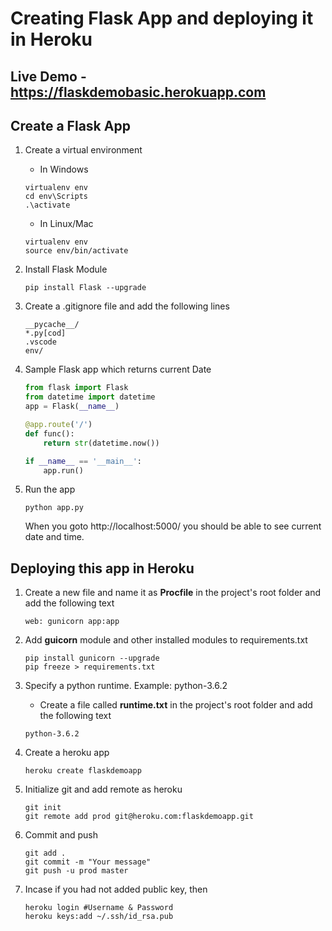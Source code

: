 # Creating Flask App and deploying it in Heroku
## Live Demo - https://flaskdemobasic.herokuapp.com

## Create a Flask App
1. Create a virtual environment
    - In Windows
    ```shell
    virtualenv env
    cd env\Scripts
    .\activate
    ```

    - In Linux/Mac
    ```shell
    virtualenv env
    source env/bin/activate
    ```
2. Install Flask Module
    ```shell
    pip install Flask --upgrade
    ```

3. Create a .gitignore file and add the following lines
    ```
    __pycache__/
    *.py[cod]
    .vscode
    env/
    ```

3. Sample Flask app which returns current Date
    ```python
    from flask import Flask
    from datetime import datetime
    app = Flask(__name__)

    @app.route('/')
    def func():
        return str(datetime.now())

    if __name__ == '__main__':
        app.run()
    ```
4. Run the app
    ```shell
    python app.py
    ```
    When you goto http://localhost:5000/ you should be able to see current date and time.

## Deploying this app in Heroku
1. Create a new file and name it as **Procfile** in the project's root folder and add the following text
    ```
    web: gunicorn app:app
    ```

2. Add **guicorn** module and other installed modules to requirements.txt
    ```shell
    pip install gunicorn --upgrade
    pip freeze > requirements.txt
    ```

3. Specify a python runtime. Example: python-3.6.2
    - Create a file called **runtime.txt** in the project's root folder and add the following text
    ```
    python-3.6.2
    ```

4. Create a heroku app
    ```shell
    heroku create flaskdemoapp
    ```

5. Initialize git and add remote as heroku
    ```shell
    git init
    git remote add prod git@heroku.com:flaskdemoapp.git
    ```

6. Commit and push
    ```shell
    git add .
    git commit -m "Your message"
    git push -u prod master
    ```

7. Incase if you had not added public key, then
    ```shell
    heroku login #Username & Password
    heroku keys:add ~/.ssh/id_rsa.pub
    ```